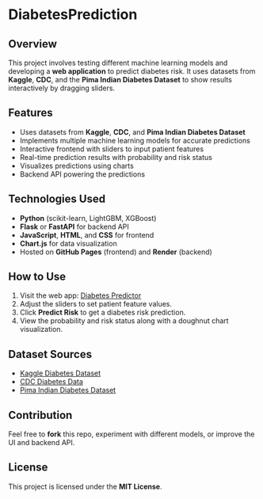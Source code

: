 # DiabetesPrediction

## Overview
This project involves testing different machine learning models and developing a **web application** to predict diabetes risk. It uses datasets from **Kaggle**, **CDC**, and the **Pima Indian Diabetes Dataset** to show results interactively by dragging sliders.

## Features
- Uses datasets from **Kaggle**, **CDC**, and **Pima Indian Diabetes Dataset**
- Implements multiple machine learning models for accurate predictions
- Interactive frontend with sliders to input patient features
- Real-time prediction results with probability and risk status
- Visualizes predictions using charts
- Backend API powering the predictions

## Technologies Used
- **Python** (scikit-learn, LightGBM, XGBoost)
- **Flask** or **FastAPI** for backend API
- **JavaScript**, **HTML**, and **CSS** for frontend
- **Chart.js** for data visualization
- Hosted on **GitHub Pages** (frontend) and **Render** (backend)

## How to Use
1. Visit the web app: [Diabetes Predictor](https://neilbaranwal9.github.io/diabetes_predictor/)
2. Adjust the sliders to set patient feature values.
3. Click **Predict Risk** to get a diabetes risk prediction.
4. View the probability and risk status along with a doughnut chart visualization.

## Dataset Sources
- [Kaggle Diabetes Dataset](https://www.kaggle.com/)
- [CDC Diabetes Data](https://www.cdc.gov/)
- [Pima Indian Diabetes Dataset](https://www.kaggle.com/uciml/pima-indians-diabetes-database)

## Contribution
Feel free to **fork** this repo, experiment with different models, or improve the UI and backend API.

## License
This project is licensed under the **MIT License**.
